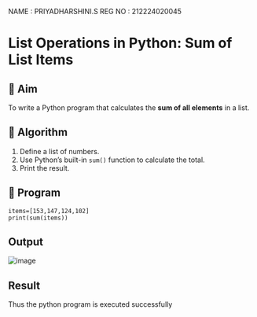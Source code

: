 NAME : PRIYADHARSHINI.S
REG NO : 212224020045
# List Operations in Python: Sum of List Items

## 🎯 Aim
To write a Python program that calculates the **sum of all elements** in a list.

## 🧠 Algorithm
1. Define a list of numbers.
2. Use Python’s built-in `sum()` function to calculate the total.
3. Print the result.

## 🧾 Program
```
items=[153,147,124,102]
print(sum(items))
```


## Output
![image](https://github.com/user-attachments/assets/3b947436-3f05-4850-886f-2740847feb08)


## Result
Thus the python program is executed successfully
